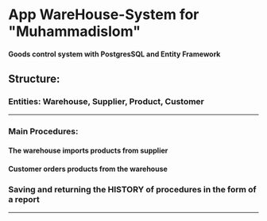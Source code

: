 # App WareHouse-System for "Muhammadislom"
#### Goods control system with PostgresSQL and Entity Framework
## Structure:
### Entities: Warehouse, Supplier, Product, Customer
--------------------------------------------------------------------------------------------------
### Main Procedures:
#### The warehouse imports products from supplier
#### Customer orders products from the warehouse
### Saving and returning the HISTORY of procedures in the form of a report
--------------------------------------------------------------------------------------------------

